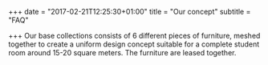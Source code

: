 +++
date = "2017-02-21T12:25:30+01:00"
title = "Our concept"
subtitle = "FAQ"

+++
Our base collections consists of 6 different pieces of furniture, meshed together to create a uniform design concept suitable for a complete student room around 15-20 square meters. The furniture are leased together.
